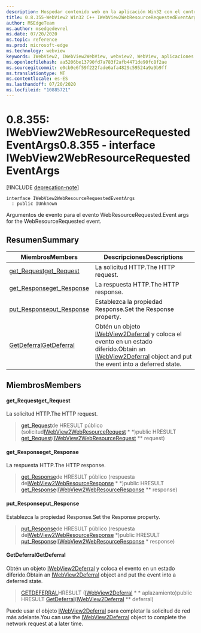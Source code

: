 ```yaml
---
description: Hospedar contenido web en la aplicación Win32 con el control Microsoft Edge WebView2
title: 0.8.355-WebView2 Win32 C++ IWebView2WebResourceRequestedEventArgs
author: MSEdgeTeam
ms.author: msedgedevrel
ms.date: 07/20/2020
ms.topic: reference
ms.prod: microsoft-edge
ms.technology: webview
keywords: IWebView2, IWebView2WebView, webview2, WebView, aplicaciones Win32, Win32, Edge
ms.openlocfilehash: aa5206be13790fd7a783f2afb4471de90fc8f2ae
ms.sourcegitcommit: e0cb9e6f59f222fade6afa4829c59524a9a9b9ff
ms.translationtype: MT
ms.contentlocale: es-ES
ms.lasthandoff: 07/20/2020
ms.locfileid: "10885721"
---
```

# <span data-ttu-id="3fe20-104">0.8.355: IWebView2WebResourceRequestedEventArgs</span><span class="sxs-lookup"><span data-stu-id="3fe20-104">0.8.355 - interface IWebView2WebResourceRequestedEventArgs</span></span> 

[!INCLUDE [deprecation-note](../../includes/deprecation-note.md)]

```
interface IWebView2WebResourceRequestedEventArgs
  : public IUnknown
```

<span data-ttu-id="3fe20-105">Argumentos de evento para el evento WebResourceRequested.</span><span class="sxs-lookup"><span data-stu-id="3fe20-105">Event args for the WebResourceRequested event.</span></span>

## <span data-ttu-id="3fe20-106">Resumen</span><span class="sxs-lookup"><span data-stu-id="3fe20-106">Summary</span></span>

 <span data-ttu-id="3fe20-107">Miembros</span><span class="sxs-lookup"><span data-stu-id="3fe20-107">Members</span></span>                        | <span data-ttu-id="3fe20-108">Descripciones</span><span class="sxs-lookup"><span data-stu-id="3fe20-108">Descriptions</span></span>
--------------------------------|---------------------------------------------
[<span data-ttu-id="3fe20-109">get_Request</span><span class="sxs-lookup"><span data-stu-id="3fe20-109">get_Request</span></span>](#get_request) | <span data-ttu-id="3fe20-110">La solicitud HTTP.</span><span class="sxs-lookup"><span data-stu-id="3fe20-110">The HTTP request.</span></span>
[<span data-ttu-id="3fe20-111">get_Response</span><span class="sxs-lookup"><span data-stu-id="3fe20-111">get_Response</span></span>](#get_response) | <span data-ttu-id="3fe20-112">La respuesta HTTP.</span><span class="sxs-lookup"><span data-stu-id="3fe20-112">The HTTP response.</span></span>
[<span data-ttu-id="3fe20-113">put_Response</span><span class="sxs-lookup"><span data-stu-id="3fe20-113">put_Response</span></span>](#put_response) | <span data-ttu-id="3fe20-114">Establezca la propiedad Response.</span><span class="sxs-lookup"><span data-stu-id="3fe20-114">Set the Response property.</span></span>
[<span data-ttu-id="3fe20-115">GetDeferral</span><span class="sxs-lookup"><span data-stu-id="3fe20-115">GetDeferral</span></span>](#getdeferral) | <span data-ttu-id="3fe20-116">Obtén un objeto [IWebView2Deferral](IWebView2Deferral.md) y coloca el evento en un estado diferido.</span><span class="sxs-lookup"><span data-stu-id="3fe20-116">Obtain an [IWebView2Deferral](IWebView2Deferral.md) object and put the event into a deferred state.</span></span>

## <span data-ttu-id="3fe20-117">Miembros</span><span class="sxs-lookup"><span data-stu-id="3fe20-117">Members</span></span>

#### <span data-ttu-id="3fe20-118">get_Request</span><span class="sxs-lookup"><span data-stu-id="3fe20-118">get_Request</span></span> 

<span data-ttu-id="3fe20-119">La solicitud HTTP.</span><span class="sxs-lookup"><span data-stu-id="3fe20-119">The HTTP request.</span></span>

> <span data-ttu-id="3fe20-120">[get_Request](#get_request)de HRESULT público (solicitud[IWebView2WebResourceRequest](IWebView2WebResourceRequest.md) \* \*)</span><span class="sxs-lookup"><span data-stu-id="3fe20-120">public HRESULT [get_Request](#get_request)([IWebView2WebResourceRequest](IWebView2WebResourceRequest.md) \*\* request)</span></span>

#### <span data-ttu-id="3fe20-121">get_Response</span><span class="sxs-lookup"><span data-stu-id="3fe20-121">get_Response</span></span> 

<span data-ttu-id="3fe20-122">La respuesta HTTP.</span><span class="sxs-lookup"><span data-stu-id="3fe20-122">The HTTP response.</span></span>

> <span data-ttu-id="3fe20-123">[get_Response](#get_response)de HRESULT público (respuesta de[IWebView2WebResourceResponse](IWebView2WebResourceResponse.md) \* \*)</span><span class="sxs-lookup"><span data-stu-id="3fe20-123">public HRESULT [get_Response](#get_response)([IWebView2WebResourceResponse](IWebView2WebResourceResponse.md) \*\* response)</span></span>

#### <span data-ttu-id="3fe20-124">put_Response</span><span class="sxs-lookup"><span data-stu-id="3fe20-124">put_Response</span></span> 

<span data-ttu-id="3fe20-125">Establezca la propiedad Response.</span><span class="sxs-lookup"><span data-stu-id="3fe20-125">Set the Response property.</span></span>

> <span data-ttu-id="3fe20-126">[put_Response](#put_response)de HRESULT público (respuesta de[IWebView2WebResourceResponse](IWebView2WebResourceResponse.md) \*)</span><span class="sxs-lookup"><span data-stu-id="3fe20-126">public HRESULT [put_Response](#put_response)([IWebView2WebResourceResponse](IWebView2WebResourceResponse.md) \* response)</span></span>

#### <span data-ttu-id="3fe20-127">GetDeferral</span><span class="sxs-lookup"><span data-stu-id="3fe20-127">GetDeferral</span></span> 

<span data-ttu-id="3fe20-128">Obtén un objeto [IWebView2Deferral](IWebView2Deferral.md) y coloca el evento en un estado diferido.</span><span class="sxs-lookup"><span data-stu-id="3fe20-128">Obtain an [IWebView2Deferral](IWebView2Deferral.md) object and put the event into a deferred state.</span></span>

> <span data-ttu-id="3fe20-129">[GETDEFERRAL](#getdeferral)HRESULT ([IWebView2Deferral](IWebView2Deferral.md) \* \* aplazamiento)</span><span class="sxs-lookup"><span data-stu-id="3fe20-129">public HRESULT [GetDeferral](#getdeferral)([IWebView2Deferral](IWebView2Deferral.md) \*\* deferral)</span></span>

<span data-ttu-id="3fe20-130">Puede usar el objeto [IWebView2Deferral](IWebView2Deferral.md) para completar la solicitud de red más adelante.</span><span class="sxs-lookup"><span data-stu-id="3fe20-130">You can use the [IWebView2Deferral](IWebView2Deferral.md) object to complete the network request at a later time.</span></span>

